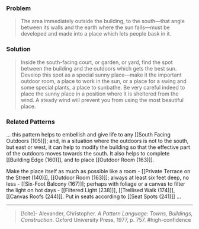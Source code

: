 ### Problem
>The area immediately outside the building, to the south—that angle between its walls and the earth where the sun falls—must be developed and made into a place which lets people bask in it.

### Solution
>Inside the south-facing court, or garden, or yard, find the spot between the building and the outdoors which gets the best sun. Develop this spot as a special sunny place—make it the important outdoor room, a place to work in the sun, or a place for a swing and some special plants, a place to sunbathe. Be very careful indeed to place the sunny place in a position where it is sheltered from the wind. A steady wind will prevent you from using the most beautiful place.

### Related Patterns
... this pattern helps to embellish and give life to any [[South Facing Outdoors (105)]]; and, in a situation where the outdoors is not to the south, but east or west, it can help to modify the building so that the effective part of the outdoors moves towards the south. It also helps to complete [[Building Edge (160)]], and to place [[Outdoor Room (163)]].

Make the place itself as much as possible like a room - [[Private Terrace on the Street (140)]], [[Outdoor Room (163)]]; always at least six feet deep, no less - [[Six-Foot Balcony (167)]]; perhaps with foliage or a canvas to filter the light on hot days - [[Filtered Light (238)]], [[Trellised Walk (174)]], [[Canvas Roofs (244)]]. Put in seats according to [[Seat Spots (241)]] ...

---

> [!cite]- Alexander, Christopher. _A Pattern Language: Towns, Buildings, Construction_. Oxford University Press, 1977, p. 757.
> #high-confidence 